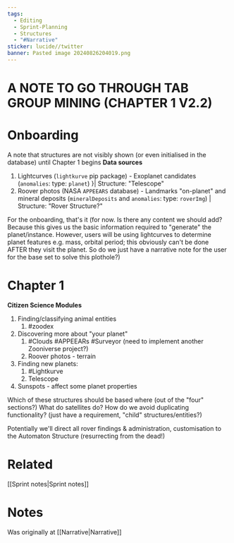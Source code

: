 ```yaml
---
tags:
  - Editing
  - Sprint-Planning
  - Structures
  - "#Narrative"
sticker: lucide//twitter
banner: Pasted image 20240826204019.png
---
```

# A NOTE TO GO THROUGH TAB GROUP MINING (CHAPTER 1 V2.2)


# Onboarding
A note that structures are not visibly shown (or even initialised in the database) until Chapter 1 begins
**Data sources**
1. Lightcurves (`lightkurve` pip package) - Exoplanet candidates (`anomalies`: type: `planet`) }| Structure: "Telescope"
2. Roover photos (NASA `APPEEARS` database) - Landmarks "on-planet" and mineral deposits (`mineralDeposits` and `anomalies`: type: `roverImg`) | Structure: "Rover Structure?"

For the onboarding, that's it (for now. Is there any content we should add? Because this gives us the basic information required to "generate" the planet/instance. However, users will be using lightcurves to determine planet features e.g. mass, orbital period; this obviously can't be done AFTER they visit the planet. So do we just have a narrative note for the user for the base set to solve this plothole?)

# Chapter 1
**Citizen Science Modules**
1. Finding/classifying animal entities
	1. #zoodex 
2. Discovering more about "your planet"
	1. #Clouds #APPEEARs  #Surveyor (need to implement another Zooniverse project?)
	2. Roover photos - terrain
3. Finding new planets:
	1. #Lightkurve
	2. Telescope
4. Sunspots - affect some planet properties

Which of these structures should be based where (out of the "four" sections?)
What do satellites do? How do we avoid duplicating functionality? (just have a requirement, "child" structures/entities?)


Potentially we'll direct all rover findings & administration, customisation to the Automaton Structure (resurrecting from the dead!)

# Related
[[Sprint notes|Sprint notes]]

# Notes
Was originally at [[Narrative|Narrative]]